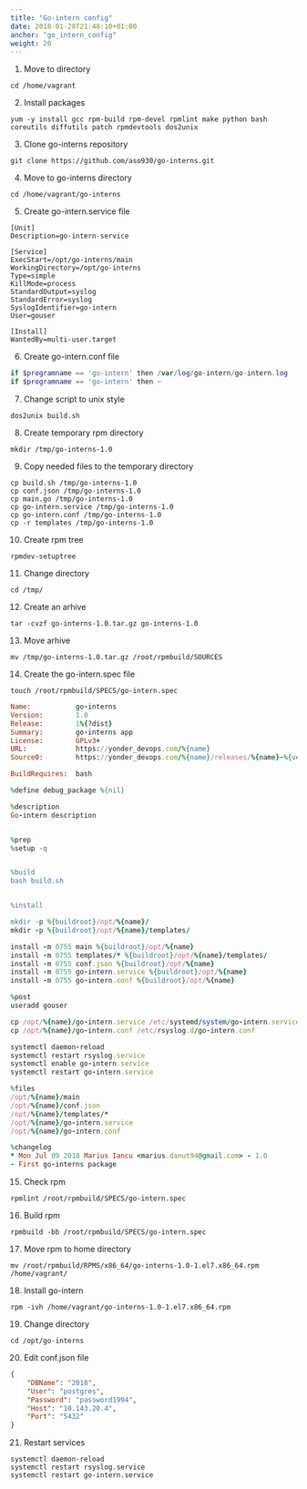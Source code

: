 ```yaml
---
title: "Go-intern config"
date: 2018-01-28T21:48:10+01:00
anchor: "go_intern_config"
weight: 20
---
```


1) Move to directory
```console
cd /home/vagrant
```

2) Install packages
```console
yum -y install gcc rpm-build rpm-devel rpmlint make python bash coreutils diffutils patch rpmdevtools dos2unix
```

3) Clone go-interns repository
```console
git clone https://github.com/aso930/go-interns.git
```

4) Move to go-interns directory
```console
cd /home/vagrant/go-interns
```

5) Create go-intern.service file
```service
[Unit]
Description=go-intern-service

[Service]
ExecStart=/opt/go-interns/main
WorkingDirectory=/opt/go-interns
Type=simple
KillMode=process
StandardOutput=syslog
StandardError=syslog
SyslogIdentifier=go-intern
User=gouser

[Install]
WantedBy=multi-user.target
```

6) Create go-intern.conf file
```php
if $programname == 'go-intern' then /var/log/go-intern/go-intern.log
if $programname == 'go-intern' then ~
```

7) Change script to unix style
```console
dos2unix build.sh
```

8) Create temporary rpm directory
```console
mkdir /tmp/go-interns-1.0
```

9) Copy needed files to the temporary directory

```console
cp build.sh /tmp/go-interns-1.0
cp conf.json /tmp/go-interns-1.0
cp main.go /tmp/go-interns-1.0
cp go-intern.service /tmp/go-interns-1.0
cp go-intern.conf /tmp/go-interns-1.0
cp -r templates /tmp/go-interns-1.0
```

10) Create rpm tree
```console
rpmdev-setuptree
```

11) Change directory
```console
cd /tmp/
```

12) Create an arhive
```console
tar -cvzf go-interns-1.0.tar.gz go-interns-1.0
```

13) Move arhive
```console
mv /tmp/go-interns-1.0.tar.gz /root/rpmbuild/SOURCES
```

14) Create the go-intern.spec file
```console
touch /root/rpmbuild/SPECS/go-intern.spec
```

```ruby
Name:           go-interns
Version:        1.0
Release:        1%{?dist}
Summary:        go-interns app
License:        GPLv3+
URL:            https://yonder_devops.com/%{name}
Source0:        https://yonder_devops.com/%{name}/releases/%{name}-%{version}.tar.gz

BuildRequires:  bash

%define debug_package %{nil}

%description
Go-intern description


%prep
%setup -q


%build
bash build.sh


%install

mkdir -p %{buildroot}/opt/%{name}/
mkdir -p %{buildroot}/opt/%{name}/templates/

install -m 0755 main %{buildroot}/opt/%{name}
install -m 0755 templates/* %{buildroot}/opt/%{name}/templates/
install -m 0755 conf.json %{buildroot}/opt/%{name}
install -m 0755 go-intern.service %{buildroot}/opt/%{name}
install -m 0755 go-intern.conf %{buildroot}/opt/%{name}

%post
useradd gouser

cp /opt/%{name}/go-intern.service /etc/systemd/system/go-intern.service
cp /opt/%{name}/go-intern.conf /etc/rsyslog.d/go-intern.conf

systemctl daemon-reload
systemctl restart rsyslog.service
systemctl enable go-intern.service
systemctl restart go-intern.service

%files
/opt/%{name}/main
/opt/%{name}/conf.json
/opt/%{name}/templates/*
/opt/%{name}/go-intern.service
/opt/%{name}/go-intern.conf

%changelog
* Mon Jul 09 2018 Marius Iancu <marius.danut94@gmail.com> - 1.0
- First go-interns package
```

15) Check rpm
```console
rpmlint /root/rpmbuild/SPECS/go-intern.spec
```

16) Build rpm
```console
rpmbuild -bb /root/rpmbuild/SPECS/go-intern.spec
```

17) Move rpm to home directory
```console
mv /root/rpmbuild/RPMS/x86_64/go-interns-1.0-1.el7.x86_64.rpm /home/vagrant/
```

18) Install go-intern
```console
rpm -ivh /home/vagrant/go-interns-1.0-1.el7.x86_64.rpm
```

19) Change directory
```console
cd /opt/go-interns
```

20) Edit conf.json file
```json
{
    "DBName": "2018",
    "User": "postgres",
    "Password": "password1994",
    "Host": "10.143.20.4",
    "Port": "5432"
}
```

21) Restart services

```console
systemctl daemon-reload
systemctl restart rsyslog.service
systemctl restart go-intern.service
```

